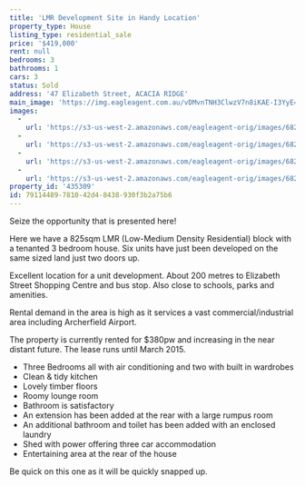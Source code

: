 ```yaml
---
title: 'LMR Development Site in Handy Location'
property_type: House
listing_type: residential_sale
price: '$419,000'
rent: null
bedrooms: 3
bathrooms: 1
cars: 3
status: Sold
address: '47 Elizabeth Street, ACACIA RIDGE'
main_image: 'https://img.eagleagent.com.au/vDMvnTNH3ClwzV7n8iKAE-I3YyE=/1280x854/smart/https://s3-us-west-2.amazonaws.com/eagleagent-orig/images/6823059/117734291-image-M.jpg'
images:
  -
    url: 'https://s3-us-west-2.amazonaws.com/eagleagent-orig/images/6823062/117734291-image-C.jpg'
  -
    url: 'https://s3-us-west-2.amazonaws.com/eagleagent-orig/images/6823061/117734291-image-B.jpg'
  -
    url: 'https://s3-us-west-2.amazonaws.com/eagleagent-orig/images/6823060/117734291-image-A.jpg'
  -
    url: 'https://s3-us-west-2.amazonaws.com/eagleagent-orig/images/6823059/117734291-image-M.jpg'
property_id: '435309'
id: 79114489-7810-42d4-8438-930f3b2a75b6
---
```

Seize the opportunity that is presented here!

Here we have a 825sqm LMR (Low-Medium Density Residential) block with a tenanted 3 bedroom house. Six units have just been developed on the same sized land just two doors up.

Excellent location for a unit development. About 200 metres to Elizabeth Street Shopping Centre and bus stop. Also close to schools, parks and amenities.

Rental demand in the area is high as it services a vast commercial/industrial area including Archerfield Airport.

The property is currently rented for $380pw and increasing in the near distant future. The lease runs until March 2015.

*  Three Bedrooms all with air conditioning and two with built in wardrobes
*  Clean & tidy kitchen
*  Lovely timber floors
*  Roomy lounge room
*  Bathroom is satisfactory
*  An extension has been added at the rear with a large rumpus room
*  An additional bathroom and toilet has been added with an enclosed laundry
*  Shed with power offering three car accommodation
*  Entertaining area at the rear of the house

Be quick on this one as it will be quickly snapped up.